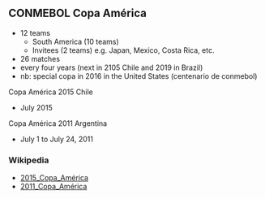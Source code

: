 
## CONMEBOL Copa América

- 12 teams
    - South America (10 teams)
    - Invitees (2 teams) e.g. Japan, Mexico, Costa Rica, etc.
- 26 matches
- every four years (next in 2105 Chile and 2019 in Brazil)
- nb: special copa in 2016 in the United States (centenario de conmebol)


Copa América 2015 Chile

- July 2015


Copa América 2011 Argentina

- July 1 to July 24, 2011


### Wikipedia

- [2015_Copa_América](http://en.wikipedia.org/wiki/2015_Copa_América)
- [2011_Copa_América](http://en.wikipedia.org/wiki/2011_Copa_América)

